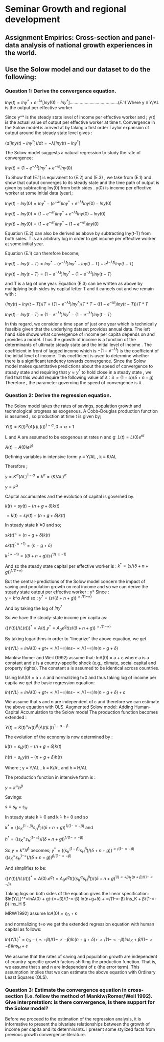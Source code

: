 Seminar Growth and regional development
=======
## Assignment Empirics: Cross-section and panel-data analysis of national growth experiences in the world.  

## Use the Solow model and our dataset to do the following:
### Question 1:  Derive the convergence equation.

$lny(t)=lny^* + e^{-λt}  [ lny(0)-lny^*]…………………………………(E.1)$
Where y ≡ Y/AL  is the output per effective worker

Since  y^* is the steady state level of income per effective worker and ; y(t) is the actual value of output per effective worker at time t.
Convergence in the Solow model is arrived at by taking a first order Taylor expansion of output around the steady state level gives : 

$(d[lny(t)-lny^*])/dt=-λ[lny(t)-lny^*]$

The Solow model suggests a natural regression to study the rate of convergence;
	
$lny(t)= (1-e^{-λt} )  lny^*+ e^{-λt}  lny(0)$

To Show that (E.1( is equivalent to (E.2) and (E.3) , we take  from (E.1) and show that output converges to its steady state and the time path of output is given by subtracting  lny(0) from both sides . y(0) is income per effective worker at some initial data (year);

$lny(t)- lny(0)  = lny^*- (e^{-λt} )  lny^*+ e^{-λt}  lny(0) - lny(0)$

$lny(t)- lny(0)  = (1-e^{-λt} )  lny^*+ e^{-λt}  lny(0) -   lny(0)$

$lny(t)- lny(0)= (1-e^{-λt} )  lny^* - (1-e^{-λt} )   lny(0)$

Equation (E.2) can also be derived as above by subtracting lny(t-T) from both sides. T is an arbitrary log in order to get income per effective worker at some initial year.

Equation (E.1) can therefore become;

$lny(t)- lny(t-T) = lny^* - (e^{-λt} )  lny^*- lny(t-T)+ e^(-λt)  lny(t-T)$

$lny(t)- lny(t-T)=(1-e^{-λt} )  lny^* - (1-e^{-λt}) lny(t-T)$

and T is a lag of one year.
Equation (E.3) can be written as above by multiplying both sides by capital letter T and it cancels out and we remain with :

$(lny(t)- lny(t-T))/T=((1-e^{-λt} )  lny^* )/T* T- ((1-e^{-λt} ) lny(t-T))/T * T$

$lny(t)- lny(t-T) = (1-e^{-λt} )  lny^* - (1-e^{-λt} ) lny(t-T)$

In this regard, we consider a time span of just one year which is technically feasible given that the underlying dataset provides annual data.
The left hand side shows what convergence of income per capita depends on and provides a model. Thus the growth of income is a function of the determinants of ultimate steady state and the initial level of income .
The coefficient in front of lagged income which is    $- (1-e^{-λt})$ is the coefficient of the initial level of income. This coefficient is used to determine whether there is a significant tendency towards convergence.
Since the Solow model makes quantitative predictions about the speed of convergence to steady state and requiring that $y≈y^*$ to hold close in a steady state , we find that this would require the following value of $λ∶ λ = (1-α)(δ+n+g)$
Therefore , the parameter governing the speed of convergence is  $λ$ .


### Question 2:  Derive the regression equation.

The Solow model takes the rates of savings, population growth and technological progress as exogenous.
A Cobb-Douglas production function is assumed , so production at time t is given by;

$Y(t) = K(t)^α (A(t)L(t))^{1-α}  ,0<α<1$

L and A are assumed to be exogenous at rates n and g∶ $L(t) = L(0)  e^{nt}$

$A(t)= A(0)  e^{gt}$

Defining variables in intensive form: y ≡ Y/AL  , k ≡ K/AL  

Therefore ;

$y = K^α (AL)^{1-α} = k^α = (K/AL)^{α}$

$y = k^α$

Capital accumulates and the evolution of capital is governed by:

$k ̇(t) = sy(t)- (n+g+δ)k(t)$

$= k ̇(t) = sy(t)- (n+g+δ)k(t)$

In steady state k ̇=0  and so; 

$sk(t)^∝  = (n+g+δ)k(t)$

$sk(t)^(∝+1)  = (n+g+δ)$

$k^(∝-1) = ((δ+n+g)/s)^{1/(∝-1)}$

And so the steady state capital per effective worker is : 
$k^*=(s/(δ+n+g))^{1/(1-∝)}$

But the central-predictions of the Solow model concern the impact of saving and population growth on real income and so we can derive the steady state output per effective worker : y*
Since :                   
y = k^α
And so : 
$y^* = (s/(δ+n+g))^{∝/(1-∝)}$

And by taking the log of $lny^*$

So we have the steady-state income per capita as:

$((Y(t))/(L(t)))^*=A(t).y^*=A_0 e^gt  (s/(δ+n+g))^{∝/(1-∝)}$

By taking logarithms in order to “linearize” the above equation, we get 

$ln(Y/L) = lnA(0) + gt +∝/(1-∝) lns -  ∝/(1-∝) ln(n+g+δ)$

Mankiw Romer and Weil (1992) assume that:
lnA(0) = a + ε  where a is a constant and ε  is a country-specific shock (e.g., climate, social capital and property rights). The constant a is assumed to be identical across countries.

Using  lnA(0) = a + ε   and normalizing t=0 and thus taking log of income per capita we get the basic regression equation: 

$ln(Y/L) = lnA(0) + gt+∝/(1-∝) lns-  ∝/(1-∝)  ln(n+g+δ) + ε$

We assume that s and n are independent of ε and therefore we can estimate the above equation with OLS.
Augmented Solow model: Adding Human-Capital Accumulation to the Solow model
The production function becomes extended :

$Y(t) = K(t)^∝ H(t)^β (A(t)L(t)^{1-α-β}$

The evolution of the economy is now determined by :

$k ̇(t) = s_k y(t)- (n+g+δ)k(t)$

$h ̇(t) = s_h y(t)- (n+g+δ)h(t)$

Where ; y ≡ Y/AL  , k ≡ K/AL  and h ≡ H/AL 

The production function in intensive form is :

$y= k^∝ h^β$ 

Savings: 

 $s ≡ s_K+s_H$

In steady state k ̇= 0 and k ̇= h= 0 and so 

$k^* = ((s_K^(1-β) s_H^β)/(δ+n+g))^{1/(1-∝-β)}$      and     

$h^* = ((s_K^∝ s_H^{(1-∝)})/(δ+n+g))^{1/(1-∝-β)}$

So    $y = k^∝ h^β$  becomes;    $y^*=((s_K^(1-β) s_H^β)/(δ+n+g))^{∝/(1-∝-β)} ((s_K^∝ s_H^{1-∝})/(δ+n+g))^{β/(1-∝-β)}$

And simplifies to be:

$((Y(t))/(L(t)))^*=A(0).e^gt=A_0 e^gt  (((s_K^α s_H^β ))/(δ+n+g)^{1/(∝+β)} )^{(α+β)/(1-∝-β)}$

Taking logs on both sides of the equation gives the linear specification:
$ln(Y/L)^*=lnA(0) + gt-(∝+β)/(1-∝-β) ln(n+g+δ) +  ∝/(1-∝-β)  lns_K + β/(1-∝-β)  lns_H $

MRW(1992) assume $lnA(0)=η_0+ε$   

and normalizing  t=o we get the extended regression equation with human capital as follows:

$ln(Y/L)^*=η_0-(∝+β)/(1-∝-β) ln(n+g+δ)+  ∝/(1-∝-β)  lns_K + β/(1-∝-β)  lns_H + ε$

We assume that the rates of saving and population growth are independent of country-specific growth factors shifting the production function. That is, we assume that s and n are independent of ε (the error term). This assumption implies that we can estimate the above equation with Ordinary Least Squares (OLS).

### Question 3:  Estimate the convergence equation in cross-section (i.e. follow the method of Mankiw/Romer/Weil 1992). Give interpretation: is there convergence, is there support for the Solow model?

Before we proceed to the estimation of the regression analysis, it is informative to present the bivariate
relationships between the growth of income per capita  and its determinants. I present some stylized facts from previous growth convergence literature.





